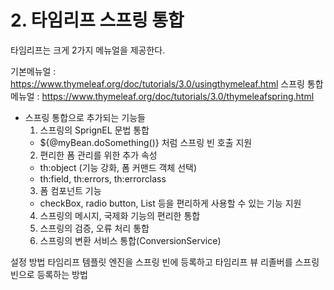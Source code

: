 # 2. 타임리프 스프링 통합

타임리프는 크게 2가지 메뉴얼을 제공한다.

기본메뉴얼 : https://www.thymeleaf.org/doc/tutorials/3.0/usingthymeleaf.html
스프링 통합 메뉴얼 : https://www.thymeleaf.org/doc/tutorials/3.0/thymeleafspring.html

* 스프링 통합으로 추가되는 기능들
  1. 스프링의 SprignEL 문법 통합
    - ${@myBean.doSomething()} 처럼 스프링 빈 호출 지원
  2. 편리한 폼 관리를 위한 추가 속성
    - th:object (기능 강화, 폼 커맨드 객체 선택)
    - th:field, th:errors, th:errorclass
  3. 폼 컴포넌트 기능
    - checkBox, radio button, List 등을 편리하게 사용할 수 있는 기능 지원
  4. 스프링의 메시지, 국제화 기능의 편리한 통합
  5. 스프링의 검증, 오류 처리 통합
  6. 스프링의 변환 서비스 통합(ConversionService)


설정 방법
타임리프 템플릿 엔진을 스프링 빈에 등록하고 타임리프 뷰 리졸버를 스프링 빈으로 등록하는 방법


  
